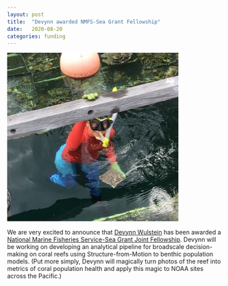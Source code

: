```yaml
---
layout: post
title:  "Devynn awarded NMFS-Sea Grant Fellowship"
date:   2020-08-20
categories: funding
---
```


<img src="/assets/devynn_fellowship.jpg" width="400"/>

We are very excited to announce that [Devynn Wulstein](/people/devynn) has been awarded a [National Marine Fisheries Service-Sea Grant Joint Fellowship](https://seagrant.noaa.gov/NMFS-SG-Fellowship).  Devynn will be working on developing an analytical pipeline for broadscale decision-making on coral reefs using Structure-from-Motion to benthic population models. (Put more simply, Devynn will magically turn photos of the reef into metrics of coral population health and apply this magic to NOAA sites across the Pacific.)
